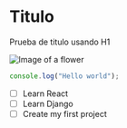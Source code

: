 # Titulo
Prueba de titulo usando H1

![Image of a flower](https://purepng.com/public/uploads/large/flower-4ms.png)

``` javascript
console.log("Hello world");
```
- [ ] Learn React
- [ ] Learn Django
- [ ] Create my first project
